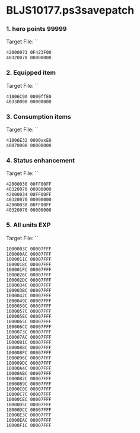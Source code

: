 # BLJS10177.ps3savepatch

### 1. hero points 99999

Target File: ``

```
42000071 0F423F00
40320070 00000000
```

### 2. Equipped item

Target File: ``

```
41006C9A 0000ffE0
40330008 00000000
```

### 3. Consumption items

Target File: ``

```
41006E32 0000xxE0
40070008 00000000
```

### 4. Status enhancement

Target File: ``

```
42000030 00FF00FF
40320070 00000000
42000034 00FF00FF
40320070 00000000
42000038 00FF00FF
40320070 00000000
```

### 5. All units EXP

Target File: ``

```
1000003C 00007FFF
100000AC 00007FFF
1000011C 00007FFF
1000018C 00007FFF
100001FC 00007FFF
1000026C 00007FFF
100002DC 00007FFF
1000034C 00007FFF
100003BC 00007FFF
1000042C 00007FFF
1000049C 00007FFF
1000050C 00007FFF
1000057C 00007FFF
100005EC 00007FFF
1000065C 00007FFF
100006CC 00007FFF
1000073C 00007FFF
100007AC 00007FFF
1000081C 00007FFF
1000088C 00007FFF
100008FC 00007FFF
1000096C 00007FFF
100009DC 00007FFF
10000A4C 00007FFF
10000ABC 00007FFF
10000B2C 00007FFF
10000B9C 00007FFF
10000C0C 00007FFF
10000C7C 00007FFF
10000CEC 00007FFF
10000D5C 00007FFF
10000DCC 00007FFF
10000E3C 00007FFF
10000EAC 00007FFF
10000F1C 00007FFF
```

